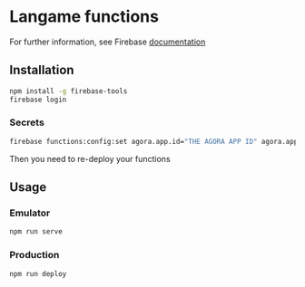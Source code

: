 # Langame functions

For further information, see Firebase [documentation](https://firebase.google.com/docs/functions)

## Installation

```bash
npm install -g firebase-tools
firebase login
```

### Secrets

```bash
firebase functions:config:set agora.app.id="THE AGORA APP ID" agora.app.certificate="THE AGORA CERTIFICATE"
```

Then you need to re-deploy your functions

## Usage

### Emulator

```bash
npm run serve
```

### Production

```bash
npm run deploy
```
